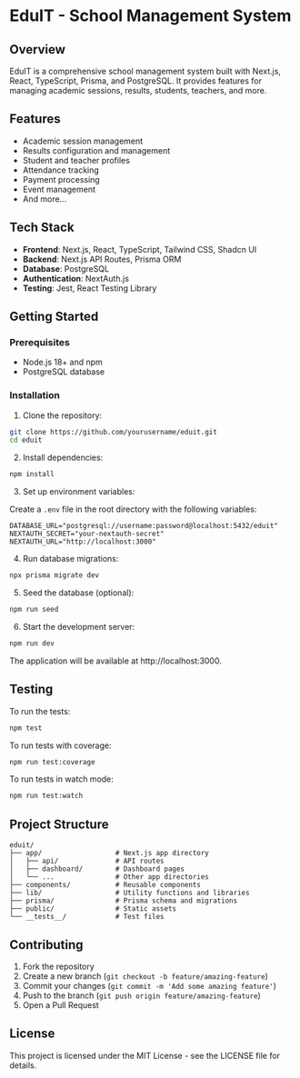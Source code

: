 # EduIT - School Management System

## Overview

EduIT is a comprehensive school management system built with Next.js, React, TypeScript, Prisma, and PostgreSQL. It provides features for managing academic sessions, results, students, teachers, and more.

## Features

- Academic session management
- Results configuration and management
- Student and teacher profiles
- Attendance tracking
- Payment processing
- Event management
- And more...

## Tech Stack

- **Frontend**: Next.js, React, TypeScript, Tailwind CSS, Shadcn UI
- **Backend**: Next.js API Routes, Prisma ORM
- **Database**: PostgreSQL
- **Authentication**: NextAuth.js
- **Testing**: Jest, React Testing Library

## Getting Started

### Prerequisites

- Node.js 18+ and npm
- PostgreSQL database

### Installation

1. Clone the repository:

```bash
git clone https://github.com/yourusername/eduit.git
cd eduit
```

2. Install dependencies:

```bash
npm install
```

3. Set up environment variables:

Create a `.env` file in the root directory with the following variables:

```
DATABASE_URL="postgresql://username:password@localhost:5432/eduit"
NEXTAUTH_SECRET="your-nextauth-secret"
NEXTAUTH_URL="http://localhost:3000"
```

4. Run database migrations:

```bash
npx prisma migrate dev
```

5. Seed the database (optional):

```bash
npm run seed
```

6. Start the development server:

```bash
npm run dev
```

The application will be available at http://localhost:3000.

## Testing

To run the tests:

```bash
npm test
```

To run tests with coverage:

```bash
npm run test:coverage
```

To run tests in watch mode:

```bash
npm run test:watch
```

## Project Structure

```
eduit/
├── app/                  # Next.js app directory
│   ├── api/              # API routes
│   ├── dashboard/        # Dashboard pages
│   └── ...               # Other app directories
├── components/           # Reusable components
├── lib/                  # Utility functions and libraries
├── prisma/               # Prisma schema and migrations
├── public/               # Static assets
└── __tests__/            # Test files
```

## Contributing

1. Fork the repository
2. Create a new branch (`git checkout -b feature/amazing-feature`)
3. Commit your changes (`git commit -m 'Add some amazing feature'`)
4. Push to the branch (`git push origin feature/amazing-feature`)
5. Open a Pull Request

## License

This project is licensed under the MIT License - see the LICENSE file for details.
